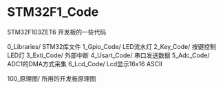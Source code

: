 # STM32F1_Code
STM32F103ZET6 开发板的一些代码

0_Libraries/  STM32库文件
1_Gpio_Code/  LED流水灯
2_Key_Code/   按键控制LED灯
3_Exti_Code/  外部中断
4_Usart_Code/ 串口发送数据
5_Adc_Code/   ADC1的DMA方式采集
6_Lcd_Code/   Lcd显示16x16 ASCII

100_原理图/    所用的开发板原理图


